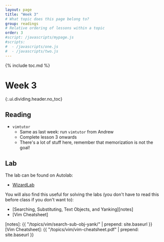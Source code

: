 ```yaml
---
layout: page
title: "Week 3"
# What topic does this page belong to?
group: readings
# Relative ordering of lessons within a topic
order: 3
#script: /javascripts/mypage.js
#scripts:
#  - /javascripts/one.js
#  - /javascripts/two.js
---
```



{% include toc.md %}

# Week 3
{:.ui.dividing.header.no_toc}


## Reading

- `vimtutor`
  - Same as last week: run `vimtutor` from Andrew
  - Complete lesson 3 onwards
  - There's a lot of stuff here, remember that memorization is not the goal!

## Lab

The lab can be found on Autolab:

- [WizardLab](https://autolab.andrew.cmu.edu/courses/15131-f16/assessments/wizardlab)

You will also find this useful for solving the labs (you don't have to
read this before class if you don't want to):

- [Searching, Substituting, Text Objects, and Yanking][notes]
- [Vim Cheatsheet]

[notes]: {{ "/topics/vim/search-sub-obj-yank/" | prepend: site.baseurl }}
[Vim Cheatsheet]: {{ "/topics/vim/vim-cheatsheet.pdf" | prepend: site.baseurl }}

